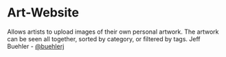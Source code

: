 # Art-Website
Allows artists to upload images of their own personal artwork. The artwork can be seen all together, sorted by category, or filtered by tags.
Jeff Buehler - [@buehlerj](/buehlerj)
